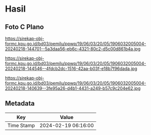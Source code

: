 # Hasil

## Foto C Plano

https://sirekap-obj-formc.kpu.go.id/bd03/pemilu/ppwp/19/06/03/20/05/1906032005004-20240218-144701--5a3daa56-eb6c-4321-80c2-d5c00d861b4a.jpg

https://sirekap-obj-formc.kpu.go.id/bd03/pemilu/ppwp/19/06/03/20/05/1906032005004-20240218-144546--4fdcb2dc-1516-42aa-b03f-e18b7f96dada.jpg

https://sirekap-obj-formc.kpu.go.id/bd03/pemilu/ppwp/19/06/03/20/05/1906032005004-20240218-140639--3fe95a26-d4b1-4431-a249-b57c9c204e62.jpg


## Metadata

| Key        | Value               |
| ---------- | ------------------- |
| Time Stamp | 2024-02-19 06:16:00 |



